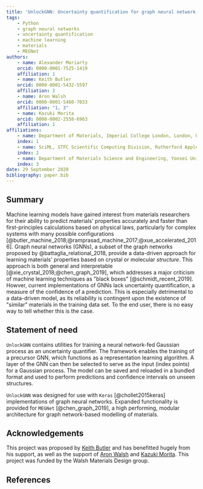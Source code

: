 ```yaml
---
title: 'UnlockGNN: Uncertainty quantification for graph neural network models of chemical systems'
tags:
    - Python
    - graph neural networks
    - uncertainty quantification
    - machine learning
    - materials
    - MEGNet
authors:
    - name: Alexander Moriarty
    orcid: 0000-0001-7525-1419
    affiliation: 1
    - name: Keith Butler
    orcid: 0000-0001-5432-5597
    affiliation: 2
    - name: Aron Walsh
    orcid: 0000-0001-5460-7033
    affiliation: "1, 3"
    - name: Kazuki Morita
    orcid: 0000-0002-2558-6963
    affiliation: 1
affiliations:
    - name: Department of Materials, Imperial College London, London, UK
    index: 1
    - name: SciML, STFC Scientific Computing Division, Rutherford Appleton Laboratories, UK
    index: 2
    - name: Department of Materials Science and Engineering, Yonsei University, Seoul, Korea
    index: 3
date: 29 September 2020
bibliography: paper.bib
---
```


## Summary

Machine learning models have gained interest from materials researchers for their ability to predict materials'
properties accurately and faster than first-principles calculations based on physical laws, particularly
for complex systems with many possible configurations [@butler_machine_2018;@ramprasad_machine_2017;@xue_accelerated_2016].
Graph neural networks (GNNs), a subset of the graph networks proposed by @battaglia_relational_2018, provide a data-driven
approach for learning materials' properties based on crystal or molecular _structure_.
This approach is both general and interpretable [@xie_crystal_2018;@chen_graph_2019], which addresses a major criticism
of machine learning techniques as "black boxes" [@schmidt_recent_2019].
Howver, current implementations of GNNs lack uncertainty quantification, a measure of the confidence of a prediction.
This is especially detrimental to a data-driven model, as its reliability is contingent upon the existence of "similar"
materials in the training data set. To the end user, there is no easy way to tell whether this is the case.

## Statement of need

`UnlockGNN` contains utilities for training a neural network-fed Gaussian process as an uncertainty quantifier.
The framework enables the training of a precursor GNN, which functions as a representation learning algorithm.
A layer of the GNN can then be selected to serve as the input (index points) for a Gaussian process.
The model can be saved and reloaded in a bundled format and used to perform predictions and confidence intervals
on unseen structures.

`UnlockGNN` was designed for use with `Keras` [@chollet2015keras] implementations of graph neural networks.
Expanded functionality is provided for `MEGNet` [@chen_graph_2019], a high performing, modular architecture for
graph network-based modelling of materials.

## Acknowledgements

This project was proposed by [Keith Butler](https://github.com/keeeto) and has benefitted hugely from his support,
as well as the support of [Aron Walsh](https://wmd-group.github.io/) and [Kazuki Morita](https://github.com/KazMorita).
This project was funded by the Walsh Materials Design group.

## References
